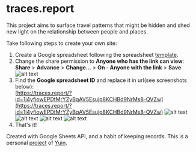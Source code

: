 # traces.report
This project aims to surface travel patterns that might be hidden and shed new light on the relationship between people and places. 

Take following steps to create your own site:

1. Create a Google spreadsheet following the spreadsheet <a href="https://docs.google.com/spreadsheets/d/1j4yfiowEPDtMrYZyBqAV5Esujp8KCHBd9NrMs8-QVZw/edit#gid=0" target="_blank">template<a>.
2. Change the share permission to **Anyone who has the link can view**:<br>
  **Share** > **Advance** > **Change...** > **On - Anyone with the link** > **Save**
![alt text](https://traces.report/screenshots/share.png "Screenshot")
3. Find the **Google spreadsheet ID** and replace it in url(see screenshots below):<br>
 [https://traces.report/?id=1j4yfiowEPDtMrYZyBqAV5Esujp8KCHBd9NrMs8-QVZw](https://traces.report/?id=1j4yfiowEPDtMrYZyBqAV5Esujp8KCHBd9NrMs8-QVZw)
![alt text](https://traces.report/screenshots/sheet_url.png "Screenshot")
![alt text](https://traces.report/screenshots/site1.png "Screenshot")
![alt text](https://traces.report/screenshots/site2.png "Screenshot")
![alt text](https://traces.report/screenshots/sheet.png "Screenshot")
4. That's it! 



Created with Google Sheets API, and a habit of keeping records. This is a personal [project](https://yuinchien.com/travel-log/) of [Yuin](https://yuinchien.com/).
